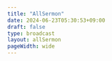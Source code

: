 ```yaml
---
title: "AllSermon"
date: 2024-06-23T05:30:53+09:00
draft: false
type: broadcast
layout: allSermon
pageWidth: wide
---
```


